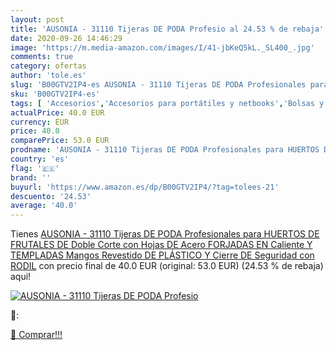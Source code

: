 ```yaml
---
layout: post
title: 'AUSONIA - 31110 Tijeras DE PODA Profesio al 24.53 % de rebaja'
date: 2020-09-26 14:46:29
image: 'https://m.media-amazon.com/images/I/41-jbKeQ5kL._SL400_.jpg'
comments: true
category: ofertas
author: 'tole.es'
slug: 'B00GTV2IP4-es AUSONIA - 31110 Tijeras DE PODA Profesionales para HUERTOS...'
sku: 'B00GTV2IP4-es'
tags: [ 'Accesorios','Accesorios para portátiles y netbooks','Bolsas y fundas para portátiles y netbooks','Cámaras analógicas','Cámaras instantáneas analógicas','Electrónica','Fotografía y videocámaras','Herramientas de mano para jardinería','Informática','Jardinería','Jardín','Mochilas para portátiles y netbooks','Tabletas gráficas','Teclados, ratones y periféricos de entrada','Tijeras de podar para jardinería','tijeras', ]
actualPrice: 40.0 EUR
currency: EUR
price: 40.0
comparePrice: 53.0 EUR
prodname: 'AUSONIA - 31110 Tijeras DE PODA Profesionales para HUERTOS DE FRUTALES DE Doble Corte con Hojas DE Acero FORJADAS EN Caliente Y TEMPLADAS  Mangos Revestido DE PLÁSTICO Y Cierre DE Seguridad con RODIL'
country: 'es'
flag: '🇪🇸'
brand: ''
buyurl: 'https://www.amazon.es/dp/B00GTV2IP4/?tag=tolees-21'
descuento: '24.53'
average: '40.0'
---
```


Tienes [AUSONIA - 31110 Tijeras DE PODA Profesionales para HUERTOS DE FRUTALES DE Doble Corte con Hojas DE Acero FORJADAS EN Caliente Y TEMPLADAS  Mangos Revestido DE PLÁSTICO Y Cierre DE Seguridad con RODIL](https://www.amazon.es/dp/B00GTV2IP4/?tag=tolees-21) con precio final de  40.0 EUR (original: 53.0 EUR) (24.53 %  de rebaja) aqui!

[![AUSONIA - 31110 Tijeras DE PODA Profesio](https://m.media-amazon.com/images/I/41-jbKeQ5kL._SL400_.jpg)](https://www.amazon.es/dp/B00GTV2IP4/?tag=tolees-21)

🔎:


[🛒 Comprar!!!](https://www.amazon.es/dp/B00GTV2IP4/?tag=tolees-21)
